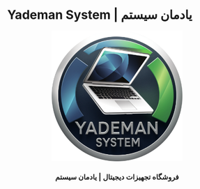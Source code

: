 # Yademan System | یادمان سیستم
<div align="center">
    <img src="assets/images/logos/application_logo.png" width="300" height="300" alt="Yademan System shop Logo">
    <h3>فروشگاه تجهیزات دیجیتال | یادمان سیستم</h3>
</div>